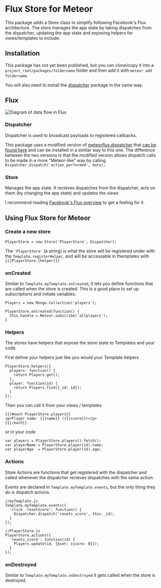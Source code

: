 # Flux Store for Meteor

This package adds a Store class to simplify following Facebook's Flux architecture.
The store manages the app state by taking dispatches from the dispatcher, updating
the app state and exposing helpers for views/templates to include.

## Installation
This package has not yet been published, but you can clone/copy it into a
`project_root/packages/foldername` folder and then add it with `meteor add foldername`.

You will also need to install the [dispatcher](#dispatcher) package in the same way.


## Flux
![Diagram of data flow in Flux](https://facebook.github.io/flux/img/flux-simple-f8-diagram-with-client-action-1300w.png)

### Dispatcher
Dispatcher is used to broadcast payloads to registered callbacks.

This package uses a modified version of [meteorflux:dispatcher](https://github.com/meteorflux/dispatcher) that [can be found here](https://github.com/GunnarSturla/dispatcher) and
can be installed in a similar way to this one. The difference between the two
versions is that the modified version allows dispatch calls to be made in a more
"Meteor-like" way by calling `Dispatcher.dispatch('action_performed', data);`

### Store
Manages the app state. It recieves dispatches from the dispatcher, acts on them (by changing the app state)
and updates the views


I recommend reading [Facebook's Flux overview](https://facebook.github.io/flux/docs/overview.html) to get a feeling for it.

## Using Flux Store for Meteor

### Create a new store
```
PlayerStore = new Store('PlayerStore', Dispatcher);
```
The `'PlayerStore'` (a string) is what the store will be registered under with the
`Template.registerHelper`, and will be accessable in themplates with `{{|PlayerStore.[helper]}}`



### onCreated
Similar to `Template.myTemplate.onCreated`, it lets you define functions that are called
when the store is created. This is a good place to set up subscriptions and initiate variables.
```
Players = new Mongo.Collection('players');

PlayerStore.onCreated(function() {
  this.handle = Meteor.subscribe('allplayers');
}
```


### Helpers
The stores have helpers that expose the store state to Templates and your code.

First define your helpers just like you would your Template helpers
```
PlayerStore.helpers({
  players: function() {
    return Players.get();
  },
  player: function(id) {
    return Players.find({_id: id});
  }
});
```
Then you can call it from your views / templates
```
{{|#each PlayerStore.players}}
<p>Player name: {{|name}} ({{|score}})</p>
{{|/each}}
```
or in your code
```
var players = PlayerStore.players().fetch();
var playerName = PlayerStore.player(id).name;
var playerAge  = PlayerStore.player(id).age;
```

### Actions
Store Actions are functions that get registered with the dispatcher and called whenever
the dispatcher recieves dispatches with the same action.

Events are declared in `Template.myTemplate.events`, but the only thing they do is dispatch
actions.
```
//myTemplate.js
Template.myTemplate.events({
  'click .resetScore': function() {
    Dispatcher.dispatch('resets_score', this._id);
  }
});

//PlayerStore.js
PlayerStore.actions({
  'resets_score': function(id) {
    Players.update(id, {$set: {score: 0}});
  }
});
```

### onDestroyed
Similar to `Template.myTemplate.onDestroyed` it gets called when the store is destroyed.


